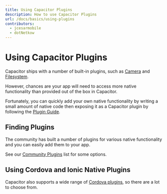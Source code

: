 ```yaml
---
title: Using Capacitor Plugins
description: How to use Capacitor Plugins
url: /docs/basics/using-plugins
contributors:
  - jcesarmobile
  - dotNetkow
---
```


# Using Capacitor Plugins

<p class="intro">Capacitor ships with a number of built-in plugins, such as <a href="https://capacitor.ionicframework.com/docs/apis/camera">Camera</a> and <a href="https://capacitor.ionicframework.com/docs/apis/filesystem">Filesystem</a>.</p>

<p class="intro">However, chances are your app will need to access more native functionality than provided out of the box in Capacitor.</p>

<p class="intro">Fortunately, you can quickly add your own native functionality by writing a small amount of native code then exposing it as a Capacitor plugin by following the <a href="/docs/plugins">Plugin Guide</a>.</p>

## Finding Plugins

The community has built a number of plugins for various native functionality and you can easily add them to your app.

See our [Community Plugins](/docs/community/plugins/) list for some options.

## Using Cordova and Ionic Native Plugins

Capacitor also supports a wide range of [Cordova plugins](/docs/cordova/using-cordova-plugins), so there are a lot to choose from.
